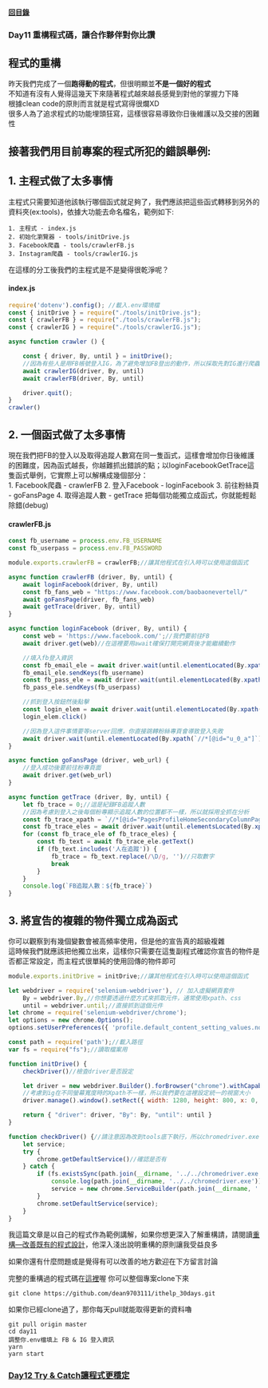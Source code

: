 #### [回目錄](../README.md)
### Day11 重構程式碼，讓合作夥伴對你比讚

程式的重構
----
昨天我們完成了一個**跑得動的程式**，但很明顯並**不是一個好的程式**  
不知道有沒有人覺得這幾天下來隨著程式越來越長感覺到對他的掌握力下降  
根據clean code的原則而言就是程式寫得很爛XD  
很多人為了追求程式的功能埋頭狂寫，這樣很容易導致你日後維護以及交接的困難性  

接著我們用目前專案的程式所犯的錯誤舉例:
----
## 1. 主程式做了太多事情
主程式只需要知道他該執行哪個函式就足夠了，我們應該把這些函式轉移到另外的資料夾(ex:tools)，依據大功能去命名檔名，範例如下:  

    1. 主程式 - index.js
    2. 初始化瀏覽器 - tools/initDrive.js
    3. Facebook爬蟲 - tools/crawlerFB.js
    3. Instagram爬蟲 - tools/crawlerIG.js
在這樣的分工後我們的主程式是不是變得很乾淨呢？
#### index.js
```js
require('dotenv').config(); //載入.env環境檔
const { initDrive } = require("./tools/initDrive.js");
const { crawlerFB } = require("./tools/crawlerFB.js");
const { crawlerIG } = require("./tools/crawlerIG.js");

async function crawler () {

    const { driver, By, until } = initDrive();
    //因為有些人是用FB帳號登入IG，為了避免增加FB登出的動作，所以採取先對IG進行爬蟲
    await crawlerIG(driver, By, until)
    await crawlerFB(driver, By, until)

    driver.quit();
}
crawler()
```
## 2. 一個函式做了太多事情
現在我們把FB的登入以及取得追蹤人數寫在同一隻函式，這樣會增加你日後維護的困難度，因為函式越長，你越難抓出錯誤的點；以loginFacebookGetTrace這隻函式舉例，它實際上可以解構成幾個部分：  
    1. Facebook爬蟲 - crawlerFB
    2. 登入Facebook - loginFacebook
    3. 前往粉絲頁 - goFansPage
    4. 取得追蹤人數 - getTrace
把每個功能獨立成函式，你就能輕鬆除錯(debug)
#### crawlerFB.js
```js
const fb_username = process.env.FB_USERNAME
const fb_userpass = process.env.FB_PASSWORD

module.exports.crawlerFB = crawlerFB;//讓其他程式在引入時可以使用這個函式

async function crawlerFB (driver, By, until) {
    await loginFacebook(driver, By, until)
    const fb_fans_web = "https://www.facebook.com/baobaonevertell/" 
    await goFansPage(driver, fb_fans_web)
    await getTrace(driver, By, until)
}

async function loginFacebook (driver, By, until) {
    const web = 'https://www.facebook.com/';//我們要前往FB
    await driver.get(web)//在這裡要用await確保打開完網頁後才能繼續動作

    //填入fb登入資訊
    const fb_email_ele = await driver.wait(until.elementLocated(By.xpath(`//*[@id="email"]`)));
    fb_email_ele.sendKeys(fb_username)
    const fb_pass_ele = await driver.wait(until.elementLocated(By.xpath(`//*[@id="pass"]`)));
    fb_pass_ele.sendKeys(fb_userpass)

    //抓到登入按鈕然後點擊
    const login_elem = await driver.wait(until.elementLocated(By.xpath(`//*[@id="u_0_b"]`)))
    login_elem.click()

    //因為登入這件事情要等server回應，你直接跳轉粉絲專頁會導致登入失敗
    await driver.wait(until.elementLocated(By.xpath(`//*[@id="u_0_a"]`)))//登入後才會有右上角的頭像，我們以這個來判斷是否登入
}

async function goFansPage (driver, web_url) {
    //登入成功後要前往粉專頁面
    await driver.get(web_url)
}

async function getTrace (driver, By, until) {
    let fb_trace = 0;//這是紀錄FB追蹤人數
    //因為考慮到登入之後每個粉專顯示追蹤人數的位置都不一樣，所以就採用全抓在分析
    const fb_trace_xpath = `//*[@id="PagesProfileHomeSecondaryColumnPagelet"]//*[contains(@class,"_4bl9")]`
    const fb_trace_eles = await driver.wait(until.elementsLocated(By.xpath(fb_trace_xpath)), 5000)//我們採取5秒內如果抓不到該元件就跳出的條件
    for (const fb_trace_ele of fb_trace_eles) {
        const fb_text = await fb_trace_ele.getText()
        if (fb_text.includes('人在追蹤')) {
            fb_trace = fb_text.replace(/\D/g, '')//只取數字
            break
        }
    }
    console.log(`FB追蹤人數：${fb_trace}`)
}
```
## 3. 將宣告的複雜的物件獨立成為函式
你可以觀察到有幾個變數會被高頻率使用，但是他的宣告真的超級複雜  
這時候我們就應該把他獨立出來，這樣你只需要在這隻副程式確認你宣告的物件是否都正常設定，而主程式很單純的使用回傳的物件即可
```js
module.exports.initDrive = initDrive;//讓其他程式在引入時可以使用這個函式

let webdriver = require('selenium-webdriver'), // 加入虛擬網頁套件
    By = webdriver.By,//你想要透過什麼方式來抓取元件，通常使用xpath、css
    until = webdriver.until;//直接抓到這個元件
let chrome = require('selenium-webdriver/chrome');
let options = new chrome.Options();
options.setUserPreferences({ 'profile.default_content_setting_values.notifications': 1 });//因為FB會有notifications干擾到爬蟲，所以要先把它關閉

const path = require('path');//載入路徑
var fs = require("fs");//讀取檔案用

function initDrive() {
    checkDriver()//檢查driver是否設定

    let driver = new webdriver.Builder().forBrowser("chrome").withCapabilities(options).build();// 建立這個broswer的類型
    //考慮到ig在不同螢幕寬度時的Xpath不一樣，所以我們要在這裡設定統一的視窗大小
    driver.manage().window().setRect({ width: 1280, height: 800, x: 0, y: 0 });

    return { "driver": driver, "By": By, "until": until }
}

function checkDriver() {//請注意因為改到tools底下執行，所以chromedriver.exe的相對位置需要變更
    let service;
    try {
        chrome.getDefaultService()//確認是否有
    } catch {
        if (fs.existsSync(path.join(__dirname, '../../chromedriver.exe'))) {//該路徑下chromedriver.exe是否存在
            console.log(path.join(__dirname, '../../chromedriver.exe'));//存在就會列印出來路徑
            service = new chrome.ServiceBuilder(path.join(__dirname, '../../chromedriver.exe')).build();//設定driver路徑
        }
        chrome.setDefaultService(service);
    }
}

```

我這篇文章是以自己的程式作為範例講解，如果你想更深入了解重構請，請閱讀[重構—改善既有的程式設計](https://medium.com/%E5%BE%8C%E7%AB%AF%E6%96%B0%E6%89%8B%E6%9D%91/%E7%AD%86%E8%A8%98-%E9%87%8D%E6%A7%8B-chapter-1-2-%E7%AC%AC%E4%B8%80%E5%80%8B%E7%AF%84%E4%BE%8B-%E9%87%8D%E6%A7%8B%E5%8E%9F%E5%89%87-ca57a6d40f42)，他深入淺出說明重構的原則讓我受益良多

如果你還有什麼問題或是覺得有可以改善的地方歡迎在下方留言討論  

完整的重構過的程式碼在[這裡](https://github.com/dean9703111/ithelp_30days/day10)喔
你可以整個專案clone下來  
```
git clone https://github.com/dean9703111/ithelp_30days.git
```
如果你已經clone過了，那你每天pull就能取得更新的資料嚕  
```
git pull origin master
cd day11
調整你.env檔填上 FB & IG 登入資訊
yarn
yarn start
```
### [Day12 Try & Catch讓程式更穩定](../day12/README.md)